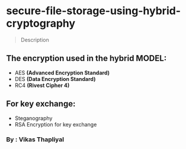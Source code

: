 # secure-file-storage-using-hybrid-cryptography

> Description

## The encryption used in the hybrid MODEL:
* AES **(Advanced Encryption Standard)** 
* DES **(Data Encryption Standard)**
* RC4 **(Rivest Cipher 4)**

## For key exchange:
* Steganography
* RSA Encryption for key exchange 

### By : Vikas Thapliyal
